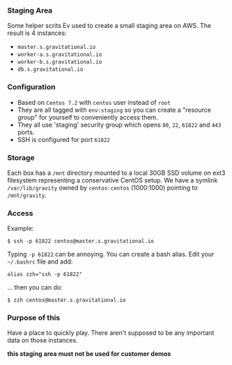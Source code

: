 ### Staging Area

Some helper scrits Ev used to create a small staging area on AWS.
The result is 4 instances:

* `master.s.gravitational.io`
* `worker-a.s.gravitational.io`
* `worker-b.s.gravitational.io`
* `db.s.gravitational.io`

### Configuration

* Based on `Centos 7.2` with `centos` user instead of `root`
* They are all tagged with `env:staging` so you can create a "resource group" for yourself to conveniently access them.
* They all use 'staging' security group which opens `80`, `22`, `61822` and `443` ports.
* SSH is configured for port `61822`

### Storage

Each box has a `/mnt` directory mounted to a local 30GB SSD volume on ext3 filesystem representing a
conservative CentOS setup. We have a symlink `/var/lib/gravity` owned by `centos:centos` (1000:1000) pointing
to `/mnt/gravity`.

### Access

Example:

```
$ ssh -p 61822 centos@master.s.gravitational.io
```

Typing `-p 61822` can be annoying. You can create a bash alias. Edit your `~/.bashrc` file and add:

```
alias zzh="ssh -p 61822"
```

... then you can do:

```
$ zzh centos@master.s.gravitational.io
```

### Purpose of this

Have a place to quickly play. There aren't supposed to be any important data on those
instances. 

**this staging area must not be used for customer demos**

